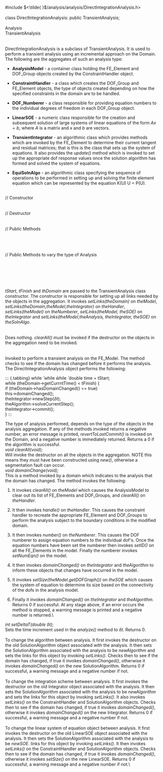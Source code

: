 \
\#include $<\tilde{ }$/analysis/analysis/DirectIntegrationAnalysis.h$>$\
\
class DirectIntegrationAnalysis: public TransientAnalysis;\
\
Analysis\
TransientAnalysis\
\
\
DirectIntegrationAnalysis is a subclass of TransientAnalysis. It is used
to perform a transient analysis using an incremental approach on the
Domain. The following are the aggregates of such an analysis type:

-   **AnalysisModel** - a container class holding the FE_Element and
    DOF_Group objects created by the ConstraintHandler object.

-   **ConstraintHandler** - a class which creates the DOF_Group and
    FE_Element objects, the type of objects created depending on how the
    specified constraints in the domain are to be handled.

-   **DOF_Numberer** - a class responsible for providing equation
    numbers to the individual degrees of freedom in each DOF_Group
    object.

-   **LinearSOE** - a numeric class responsible for the creation and
    subsequent solution of large systems of linear equations of the form
    $Ax = b$, where $A$ is a matrix and $x$ and $b$ are vectors.

-   **TransientIntegrator** - an algorithmic class which provides
    methods which are invoked by the FE_Element to determine their
    current tangent and residual matrices; that is this is the class
    that sets up the system of equations. It also provides the
    *update()* method which is invoked to set up the appropriate dof
    response values once the solution algorithm has formed and solved
    the system of equations.

-   **EquiSolnAlgo** - an algorithmic class specifying the sequence of
    operations to be performed in setting up and solving the finite
    element equation which can be represented by the equation K(U) U =
    P(U).

\
// Constructor\
\
\
// Destructor\
\
\
// Public Methods\
\
\
\
\
// Public Methods to vary the type of Analysis\
\
\
\
\
\
\
*tStart*, *tFinish* and *thDomain* are passed to the TransientAnalysis
class constructor. The constructor is responsible for setting up all
links needed by the objects in the aggregation. It invokes
*setLinks(theDomain)* on *theModel*,
*setLinks(theDomain,theModel,theIntegrator)* on *theHandler*,
*setLinks(theModel)* on *theNumberer*, *setLinks(theModel, theSOE)* on
*theIntegrator* and *setLinks(theModel,theAnalysis, theIntegrator,
theSOE)* on *theSolnAlgo*.\
\
\
Does nothing. *clearAll()* must be invoked if the destructor on the
objects in the aggregation need to be invoked.\
\
\
Invoked to perform a transient analysis on the FE_Model. The method
checks to see if the domain has changed before it performs the analysis.
The DirectIntegrationAnalysis object performs the following:

::: {.tabbing}
while ̄ while w̄hile ̄ double time = tStart;\
while (theDomain-$>$getCurrntTime() $<$ tFinish) {\
if (theDomain-$>$hasDomainChanged() == true)\
this-$>$domainChanged();\
theIntegrator-$>$newStep($\delta t$);\
theAlgorithm-$>$solveCurrentStep();\
theIntegrator-$>$commit();\
}
:::

The type of analysis performed, depends on the type of the objects in
the analysis aggregation. If any of the methods invoked returns a
negative number, an error message is printed, *revertToLastCommit()* is
invoked on the Domain, and a negative number is immediately returned.
Returns a $0$ if the algorithm is successful.\
*void clearAll(void);*\
Will invoke the destructor on all the objects in the aggregation. NOTE
this means they must have been constructed using *new()*, otherwise a
segmentation fault can occur.\
*void domainChange(void);*\
This is a method invoked by a domain which indicates to the analysis
that the domain has changed. The method invokes the following:

1.  It invokes *clearAll()* on *theModel* which causes the AnalysisModel
    to clear out its list of FE_Elements and DOF_Groups, and
    *clearAll()* on *theHandler*.

2.  It then invokes *handle()* on *theHandler*. This causes the
    constraint handler to recreate the appropriate FE_Element and
    DOF_Groups to perform the analysis subject to the boundary
    conditions in the modified domain.

3.  It then invokes *number()* on *theNumberer*. This causes the DOF
    numberer to assign equation numbers to the individual dof's. Once
    the equation numbers have been set the numberer then invokes
    *setID()* on all the FE_Elements in the model. Finally the numberer
    invokes *setNumEqn()* on the model.

4.  It then invokes *domainChanged()* on *theIntegrator* and
    *theAlgorithm* to inform these objects that changes have occurred in
    the model.

5.  It invokes *setSize(theModel.getDOFGraph())* on *theSOE* which
    causes the system of equation to determine its size based on the
    connectivity of the dofs in the analysis model.

6.  Finally it invokes *domainChanged()* on *theIntegrator* and
    *theAlgorithm*. Returns $0$ if successful. At any stage above, if an
    error occurs the method is stopped, a warning message is printed and
    a negative number is returned.\

*int setDeltaT(double $\delta t$);*\
Sets the time increment used in the *analyze()* method to $\delta
t$. Returns $0$.\
\
To change the algorithm between analysis. It first invokes the
destructor on the old SolutionAlgorithm object associated with the
analysis. It then sets the SolutionAlgorithm associated with the
analysis to be *newAlgorithm* and sets the links for this object by
invoking *setLinks()*. Checks then to see if the domain has changed, if
true it invokes *domainChanged()*, otherwise it invokes
*domainChanged()* on the new SolutionAlgorithm. Returns $0$ if
successful, a warning message and a negative number if not.\
\
To change the integration scheme between analysis. It first invokes the
destructor on the old Integrator object associated with the analysis. It
then sets the SolutionAlgorithm associated with the analysis to be
*newAlgorithm* and sets the links for this object by invoking
*setLinks()*. It also invokes *setLinks()* on the ConstraintHandler and
SolutionAlgorithm objects. Checks then to see if the domain has changed,
if true it invokes *domainChanged()*, otherwise it invokes
*domainChanged()* on the new Integrator. Returns $0$ if successful, a
warning message and a negative number if not.\
\
To change the linear system of equation object between analysis. It
first invokes the destructor on the old LinearSOE object associated with
the analysis. It then sets the SolutionAlgorithm associated with the
analysis to be *newSOE*. links for this object by invoking *setLinks()*.
It then invokes *setLinks()* on the ConstraintHandler and
SolutionAlgorithm objects. Checks then to see if the domain has changed,
if true it invokes *domainChanged()*, otherwise it invokes *setSize()*
on the new LinearSOE. Returns $0$ if successful, a warning message and a
negative number if not.\
